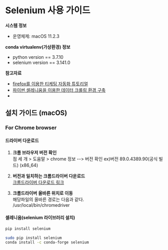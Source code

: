 # Selenium 사용 가이드 

**시스템 정보**  
- 운영체제: macOS 11.2.3

**conda virtualenv(가상환경) 정보**
- python version == 3.7.10
- selenium version == 3.141.0

**참고자료**
- [firefox를 이용한 티케팅 자동화 튜토리얼](https://gem1n1.tistory.com/38)
- [파이썬 셀레니움을 이용한 데이터 크롤링 환경 구축](https://blog.naver.com/PostView.nhn?blogId=rlacksdid93&logNo=221971523684)
- 

## 설치 가이드 (macOS)

### For Chrome browser
#### 드라이버 다운로드
1. **크롬 브라우저 버전 확인**  
    점 세 개 > 도움말 > chrome 정보 --> 버전 확인 ex)버전 89.0.4389.90(공식 빌드) (x86_64)

2. **버전과 일치하는 크롬드라이버 다운로드**  
    [크롬드라이버 다운로드 링크](https://sites.google.com/a/chromium.org/chromedriver/downloads)

3. **크롬드라이버 올바른 위치로 이동**  
    해당파일의 올바른 경로는 다음과 같다.  
    /usr/local/bin/chromedriver

#### 셀레니움(selenium 라이브러리 설치)
```zsh
pip install selenium
```

```zsh
sudo pip install selenium
conda install -c conda-forge selenium
```
